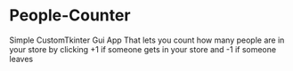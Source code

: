 # People-Counter
Simple CustomTkinter Gui App That lets you count how many people are in your store by clicking +1 if someone gets in your store and -1 if someone leaves
